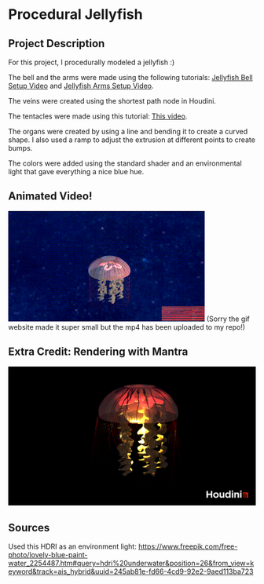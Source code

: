 # Procedural Jellyfish

## Project Description 

For this project, I procedurally modeled a jellyfish :) 

The bell and the arms were made using the following tutorials: [Jellyfish Bell Setup Video](https://www.youtube.com/watch?v=J3X8BB0yNRE) and [Jellyfish Arms Setup Video](https://www.youtube.com/watch?v=A_oNXqx8XH4).

The veins were created using the shortest path node in Houdini. 

The tentacles were made using this tutorial: [This video](https://www.youtube.com/watch?v=LN4XXaHQkmU). 

The organs were created by using a line and bending it to create a curved shape. I also used a ramp to adjust the extrusion at different points to create bumps. 

The colors were added using the standard shader and an environmental light that gave everything a nice blue hue. 

## Animated Video!

<img src="https://github.com/thumun/hw02-jellyfish/blob/main/jellyflipbook.gif?raw=true" />
(Sorry the gif website made it super small but the mp4 has been uploaded to my repo!)

## Extra Credit: Rendering with Mantra 

<img src="https://github.com/thumun/hw02-jellyfish/blob/main/jellyfish2.png?raw=true" />

## Sources

Used this HDRI as an environment light: https://www.freepik.com/free-photo/lovely-blue-paint-water_2254487.htm#query=hdri%20underwater&position=26&from_view=keyword&track=ais_hybrid&uuid=245ab81e-fd66-4cd9-92e2-9aed113ba723
